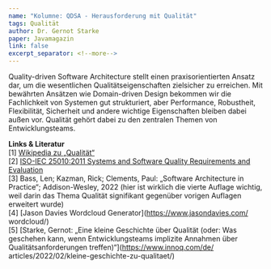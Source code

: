 ```yaml
---
name: "Kolumne: QDSA - Herausforderung mit Qualität"
tags: Qualität 
author: Dr. Gernot Starke
paper: Javamagazin
link: false
excerpt_separator: <!--more-->
---
```

Quality-driven Software Architecture stellt einen praxisorientierten Ansatz dar, um die wesentlichen Qualitätseigenschaften 
zielsicher zu erreichen. Mit bewährten Ansätzen wie Domain-driven Design bekommen wir die Fachlichkeit von Systemen 
gut strukturiert, aber Performance, Robustheit, Flexibilität, Sicherheit und andere wichtige Eigenschaften bleiben 
dabei außen vor. Qualität gehört dabei zu den zentralen Themen von Entwicklungsteams.

<!--more-->
  
   
**Links & Literatur**   
[1] [Wikipedia zu „Qualität“](https://de.wikipedia.org/wiki/Qualit%C3%A4t)  
[2] [ISO-IEC 25010:2011 Systems and Software Quality Requirements and Evaluation](https://www.iso.org/standard/35733.html)  
[3] Bass, Len; Kazman, Rick; Clements, Paul: „Software Architecture in Practice“; Addison-Wesley, 2022 (hier ist wirklich die vierte Auflage wichtig, weil darin das Thema Qualität signifikant gegenüber vorigen Auflagen erweitert wurde)  
[4] [Jason Davies Wordcloud Generator](https://www.jasondavies.com/ wordcloud/)   
[5] [Starke, Gernot: „Eine kleine Geschichte über Qualität (oder: Was geschehen kann, wenn Entwicklungsteams implizite Annahmen über Qualitätsanforderungen treffen)“](https://www.innoq.com/de/ articles/2022/02/kleine-geschichte-zu-qualitaet/)  
